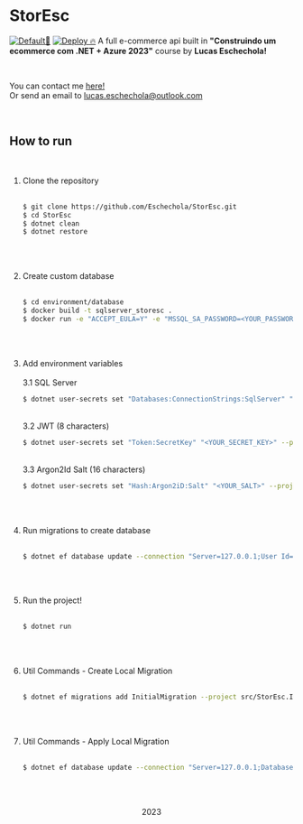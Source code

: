 # StorEsc
[![Default🎇](https://github.com/Eschechola/StorEsc/actions/workflows/dotnet.yml/badge.svg)](https://github.com/Eschechola/StorEsc/actions/workflows/dotnet.yml)
[![Deploy 🔥](https://github.com/Eschechola/StorEsc/actions/workflows/main_storesc.yml/badge.svg)](https://github.com/Eschechola/StorEsc/actions/workflows/main_storesc.yml)
A full e-commerce api built in <strong>"Construindo um ecommerce com .NET + Azure 2023"</strong> course by <strong>Lucas Eschechola!</strong>

<br>

You can contact me <a href="https://linkedin.com/in/lucas-eschechola">here!</a>
<br>
Or send an email to <a href="mailto:lucas.eschechola@outlook.com">lucas.eschechola@outlook.com</a>

<br>

## How to run

<br>

1. Clone the repository
	<br>
	<br>
	```bash
	$ git clone https://github.com/Eschechola/StorEsc.git
	$ cd StorEsc
	$ dotnet clean
	$ dotnet restore
	```
	
<br><br>

2. Create custom database
	<br>
	<br>
	```bash
	$ cd environment/database
	$ docker build -t sqlserver_storesc .
	$ docker run -e "ACCEPT_EULA=Y" -e "MSSQL_SA_PASSWORD=<YOUR_PASSWORD>" -p 1433:1433 -d sqlserver_storesc
	```

<br><br>

3. Add environment variables
	<br><br>3.1 SQL Server
	```bash
	$ dotnet user-secrets set "Databases:ConnectionStrings:SqlServer" "Server=127.0.0.1;User Id=sa;Password=<YOUR_PASSWORD>;Database=StorEsc;TrustServerCertificate=True" --project src/StorEsc.Api/StorEsc.Api.csproj
	```

	<br>3.2 JWT (8 characters)
	```bash
	$ dotnet user-secrets set "Token:SecretKey" "<YOUR_SECRET_KEY>" --project src/StorEsc.Api/StorEsc.Api.csproj
	```

	<br>3.3 Argon2Id Salt (16 characters)
	```bash
	$ dotnet user-secrets set "Hash:Argon2iD:Salt" "<YOUR_SALT>" --project src/StorEsc.Api/StorEsc.Api.csproj
	```

<br><br>

4. Run migrations to create database
	<br>
	<br>
	```bash
	$ dotnet ef database update --connection "Server=127.0.0.1;User Id=sa;Password=<YOUR_PASSWORD>;Database=StorEsc;TrustServerCertificate=True" --context StorEscContext --project src/StorEsc.Infrastructure/StorEsc.Infrastructure.csproj
	```

<br><br>

5. Run the project!
	<br>
	<br>
	```bash
	$ dotnet run
	```

<br><br>


6. Util Commands - Create Local Migration
	<br>
	<br>
	```bash
	$ dotnet ef migrations add InitialMigration --project src/StorEsc.Infrastructure/StorEsc.Infrastructure.csproj
	```

<br><br>


7. Util Commands - Apply Local Migration 
	<br>
	<br>
	```bash
	$ dotnet ef database update --connection "Server=127.0.0.1;Database=StorEsc;User Id=<YOUR_USER>;Password=<YOUR_PASSWORD>;TrustServerCertificate=True" --context StorEscContext --project src/StorEsc.Infrastructure/StorEsc.Infrastructure.csproj
	```

<br><br>

<p align="center">2023</p>
